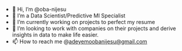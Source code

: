 - 👋 Hi, I’m @oba-nijesu
- 👀 I’m a Data Scientist/Predictive Ml Specialist 
- 🌱 I’m currently working on projects to perfect my resume
- 💞️ I’m looking to work with companies on their projects and derive insights in data to make life easier.
- 📫 How to reach me @adeyemoobanijesu@gmail.com

<!---
oba-nijesu/oba-nijesu is a ✨ special ✨ repository because its `README.md` (this file) appears on your GitHub profile.
You can click the Preview link to take a look at your changes.
--->
